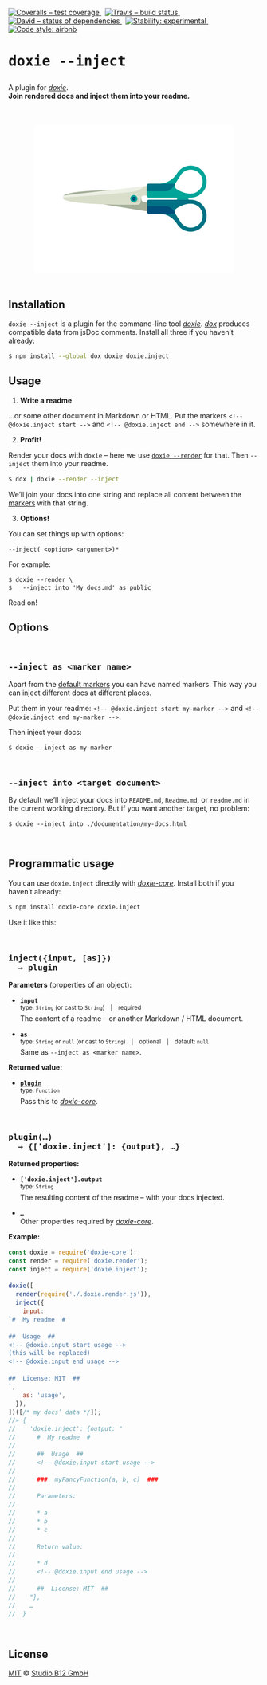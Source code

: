 [![Coveralls – test coverage
](https://img.shields.io/coveralls/studio-b12/doxie.inject.svg?style=flat-square)
](https://coveralls.io/r/studio-b12/doxie.inject)
 [![Travis – build status
](https://img.shields.io/travis/studio-b12/doxie.inject/master.svg?style=flat-square)
](https://travis-ci.org/studio-b12/doxie.inject)
 [![David – status of dependencies
](https://img.shields.io/david/studio-b12/doxie.inject.svg?style=flat-square)
](https://david-dm.org/studio-b12/doxie.inject)
 [![Stability: experimental
](https://img.shields.io/badge/stability-experimental-yellow.svg?style=flat-square)
](https://nodejs.org/api/documentation.html#documentation_stability_index)
 [![Code style: airbnb
](https://img.shields.io/badge/code%20style-airbnb-blue.svg?style=flat-square)
](https://github.com/airbnb/javascript)




<h1                                                                 id="/"><pre>
doxie --inject
</pre></h1>


A plugin for *[doxie][]*.  
**Join rendered docs and inject them into your readme.**

[doxie]:  https://github.com/studio-b12/doxie




<p align="center"><a
  title="Graphic by the great Justin Mezzell"
  href="http://justinmezzell.tumblr.com/post/95370140878"
  >
  <br/>
  <br/>
  <img
    src="Readme/Scissors.gif"
    width="400"
    height="300"
  />
  <br/>
  <br/>
</a></p>




Installation
------------

`doxie --inject` is a plugin for the command-line tool *[doxie][]*. *[dox][]* produces compatible data from jsDoc comments. Install all three if you haven’t already:

```sh
$ npm install --global dox doxie doxie.inject
```

[dox]:               http://npm.im/dox




Usage
-----

<a                                               id="/usage/write-a-readme"></a>
1) **Write a readme**

…or some other document in Markdown or HTML. Put the markers `<!-- @doxie.inject start -->` and `<!-- @doxie.inject end -->` somewhere in it.


2) **Profit!**

Render your docs with `doxie` – here we use [`doxie --render`] for that. Then `--inject` them into your readme.

```sh
$ dox | doxie --render --inject
```

We’ll join your docs into one string and replace all content between the [markers][] with that string.

[`doxie --render`]:  http://npm.im/doxie.render
[markers]:           #/usage/write-a-readme


3) **Options!**

You can set things up with options:

    --inject( <option> <argument>)*

For example:

    $ doxie --render \
    $   --inject into 'My docs.md' as public

Read on!




Options
-------


&nbsp;


<h3                                                               id="/as"><pre>
--inject as &lt;marker name&gt;
</pre></h3>

Apart from the [default markers][markers] you can have named markers. This way you can inject different docs at different places.

Put them in your readme: `<!-- @doxie.inject start my-marker -->` and `<!-- @doxie.inject end my-marker -->`.

Then inject your docs:

    $ doxie --inject as my-marker


&nbsp;


<h3                                                             id="/into"><pre>
--inject into &lt;target document&gt;
</pre></h3>

By default we’ll inject your docs into `README.md`, `Readme.md`, or `readme.md` in the current working directory. But if you want another target, no problem:

    $ doxie --inject into ./documentation/my-docs.html


&nbsp;




Programmatic usage
------------------

You can use `doxie.inject` directly with *[doxie-core][]*. Install both if you haven’t already:

```sh
$ npm install doxie-core doxie.inject
```

[doxie-core]:        http://npm.im/doxie-core


Use it like this:


&nbsp;


<h3                                                           id="/inject"><pre>
inject({input, [as]})
  → plugin
</pre></h3>

**Parameters** (properties of an object):

* **`input`**  
  <sup>type: `String` (or cast to `String`) | required</sup>  
  The content of a readme – or another Markdown / HTML document.

* **`as`**  
  <sup>type: `String` or `null` (or cast to `String`) | optional | default: `null`</sup>  
  Same as `--inject as <marker name>`.


**Returned value:**

* **[`plugin`](#/plugin)**  
  <sup>type: `Function`</sup>  
  Pass this to *[doxie-core][]*.


&nbsp;


<h3                                                           id="/plugin"><pre>
plugin(…)
  → {['doxie.inject']: {output}, …}
</pre></h3>

**Returned properties:**

* **`['doxie.inject'].output`**  
  <sup>type: `String`</sup>  
  The resulting content of the readme – with your docs injected.

* **`…`**  
  Other properties required by *[doxie-core][]*.


**Example:**

```js
const doxie = require('doxie-core');
const render = require('doxie.render');
const inject = require('doxie.inject');

doxie([
  render(require('./.doxie.render.js')),
  inject({
    input:
`#  My readme  #

##  Usage  ##
<!-- @doxie.input start usage -->
(this will be replaced)
<!-- @doxie.input end usage -->

##  License: MIT  ##
`,
    as: 'usage',
  }),
])([/* my docs’ data */]);
//» {
//    'doxie.inject': {output: "
//      #  My readme  #
//      
//      ##  Usage  ##
//      <!-- @doxie.input start usage -->
//      
//      ###  myFancyFunction(a, b, c)  ###
//      
//      Parameters:
//      
//      * a
//      * b
//      * c
//      
//      Return value:
//      
//      * d
//      <!-- @doxie.input end usage -->
//      
//      ##  License: MIT  ##
//    "},
//    …
//  }

```


&nbsp;




License
-------

[MIT][] © [Studio B12 GmbH][]

[MIT]:              ./License.md
[Studio B12 GmbH]:  http://studio-b12.de
